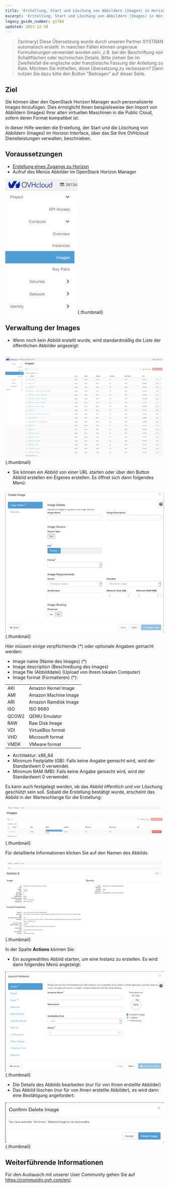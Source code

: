 ```yaml
---
title: 'Erstellung, Start und Löschung von Abbildern (Images) in Horizon'
excerpt: 'Erstellung, Start und Löschung von Abbildern (Images) in Horizon'
legacy_guide_number: g1784
updated: 2021-12-30
---
```


> [!primary]
> Diese Übersetzung wurde durch unseren Partner SYSTRAN automatisch erstellt. In manchen Fällen können ungenaue Formulierungen verwendet worden sein, z.B. bei der Beschriftung von Schaltflächen oder technischen Details. Bitte ziehen Sie im Zweifelsfall die englische oder französische Fassung der Anleitung zu Rate. Möchten Sie mithelfen, diese Übersetzung zu verbessern? Dann nutzen Sie dazu bitte den Button "Beitragen" auf dieser Seite.
>

## Ziel 

Sie können über den OpenStack Horizon Manager auch personalisierte Images hinzufügen. Dies ermöglicht Ihnen beispielsweise den Import von Abbildern (Images) Ihrer alten virtuellen Maschinen in die Public Cloud, sofern deren Format kompatibel ist.

In dieser Hilfe werden die Erstellung, der Start und die Löschung von Abbildern (Images) im Horizon Interface, über das Sie Ihre OVHcloud Dienstleistungen verwalten, beschrieben.

## Voraussetzungen

- [Erstellung eines Zugangs zu Horizon](/pages/public_cloud/compute/introducing_horizon)
- Aufruf des Menüs Abbilder im OpenStack Horizon Manager

![public-cloud](images/horizon_menu.png){.thumbnail}

## Verwaltung der Images

- Wenn noch kein Abbild erstellt wurde, wird standardmäßig die Liste der öffentlichen Abbilder angezeigt:

![public-cloud](images/horizon_images.png){.thumbnail}

- Sie können ein Abbild von einer URL starten oder über den Button Abbild erstellen ein Eigenes erstellen. Es öffnet sich dann folgendes Menü:

![public-cloud](images/horizon_create_image.png){.thumbnail}

Hier müssen einige verpflichtende (*) oder optionale Angaben gemacht werden:

- Image name (Name des Images) (*)
- Image description (Beschreibung des Images)
- Image file (Abbilddatei) (Upload von Ihrem lokalen Computer)
- Image format (Formatieren) (*):

|||
|---|---|
|AKI|Amazon Kernel Image|
|AMI|Amazon Machine Image|
|ARI|Amazon Ramdisk Image|
|ISO|ISO 9660|
|QCOW2|QEMU Emulator|
|RAW|Raw Disk Image|
|VDI|VirtualBox format|
|VHD|Microsoft format|
|VMDK|VMware format|

- Architektur: x86_64
- Minimum Festplatte (GB): Falls keine Angabe gemacht wird, wird der Standardwert 0 verwendet.
- Minimum RAM (MB): Falls keine Angabe gemacht wird, wird der Standardwert 0 verwendet.

Es kann auch festgelegt werden, ob das Abbild öffentlich und vor Löschung geschützt sein soll.
Sobald die Erstellung bestätigt wurde, erscheint das Abbild in der Warteschlange für die Erstellung:

![public-cloud](images/horizon_image_saving.png){.thumbnail}

Für detaillierte Informationen klicken Sie auf den Namen des Abbilds:

![public-cloud](images/horizon_image_details.png){.thumbnail}

In der Spalte **Actions** können Sie:

- Ein ausgewähltes Abbild starten, um eine Instanz zu erstellen. Es wird dann folgendes Menü angezeigt:

![public-cloud](images/horizon_launch_image.png){.thumbnail}

- Die Details des Abbilds bearbeiten (nur für von Ihnen erstellte Abbilder)
- Das Abbild löschen (nur für von Ihnen erstellte Abbilder), es wird dann eine Bestätigung angefordert:

![public-cloud](images/horizon_delete_image.png){.thumbnail}

## Weiterführende Informationen
 
Für den Austausch mit unserer User Community gehen Sie auf <https://community.ovh.com/en/>.
